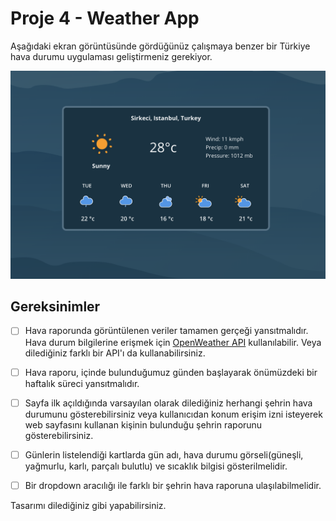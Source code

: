 # Proje 4 - Weather App

Aşağıdaki ekran görüntüsünde gördüğünüz çalışmaya benzer bir Türkiye hava durumu uygulaması geliştirmeniz gerekiyor.

![preview](https://raw.githubusercontent.com/Kodluyoruz/taskforce/main/redux/weatherapp/figures/preview.png)

## Gereksinimler

- [ ] Hava raporunda görüntülenen veriler tamamen gerçeği yansıtmalıdır. Hava durum bilgilerine erişmek için [OpenWeather API](https://openweathermap.org/api) kullanılabilir. Veya dilediğiniz farklı bir API'ı da kullanabilirsiniz.
- [ ] Hava raporu, içinde bulunduğumuz günden başlayarak önümüzdeki bir haftalık süreci yansıtmalıdır.
- [ ] Sayfa ilk açıldığında varsayılan olarak dilediğiniz herhangi şehrin hava durumunu gösterebilirsiniz veya kullanıcıdan konum erişim izni isteyerek web sayfasını kullanan kişinin bulunduğu şehrin raporunu gösterebilirsiniz.
- [ ] Günlerin listelendiği kartlarda gün adı, hava durumu görseli(güneşli, yağmurlu, karlı, parçalı bulutlu) ve sıcaklık bilgisi gösterilmelidir.
- [ ] Bir dropdown aracılığı ile farklı bir şehrin hava raporuna ulaşılabilmelidir. 


 Tasarımı dilediğiniz gibi yapabilirsiniz.
